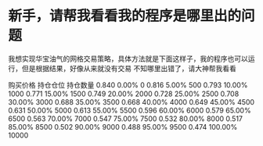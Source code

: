 # 新手，请帮我看看我的程序是哪里出的问题

我想实现华宝油气的网格交易策略，具体方法就是下面这样子，我的程序也可以运行，但是根据结果，好像从来就没有交易
不知哪里出错了，请大神帮我看看

购买价格	持仓仓位	持仓数量
0.840 	0.00%			0
0.816 	5.00%			500
0.793 	10.00%			1000
0.771 	15.00%			1500
0.749 	20.00%			2000
0.728 	25.00%			2500
0.708 	30.00%			3000
0.688 	35.00%			3500
0.668 	40.00%			4000
0.649 	45.00%			4500
0.631 	50.00%			5000
0.613 	55.00%			5500
0.596 	60.00%			6000
0.579 	65.00%			6500
0.563 	70.00%			7000
0.547 	75.00%			7500
0.532 	80.00%			8000
0.517 	85.00%			8500
0.502 	90.00%			9000
0.488 	95.00%			9500
0.474 	100.00%			10000
